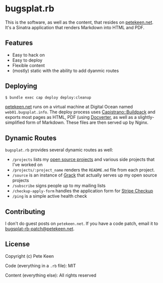 # bugsplat.rb

This is the software, as well as the content, that resides on [petekeen.net][]. It's a Sinatra application that renders Markdown into HTML and PDF.

## Features

* Easy to hack on
* Easy to deploy
* Flexible content
* (mostly) static with the ability to add dyanmic routes

## Deploying

```bash
$ bundle exec cap deploy deploy:cleanup
```

[petekeen.net][] runs on a virtual machine at Digital Ocean named `web01.bugsplat.info`. The deploy process uses [Capistrano::Buildpack][] and exports most pages as HTML, PDF (using [Docverter][], as well as a slightly-simplified form of Markdown. These files are then served up by Nginx.

## Dynamic Routes

`bugsplat.rb` provides several dynamic routes as well:

* `/projects` lists my [open source projects](https://www.petekeen.net/projects) and various side projects that I've worked on
* `/projects/:project_name` renders the `README.md` file from each project.
* `/source` is an instance of [Grack](https://github.com/schacon/grack) that actually serves up my open source projects
* `/subscribe` signs people up to my mailing lists
* `/checkup-apply-form` handles the application form for [Stripe Checkup](https://www.petekeen.net/checkup)
* `/ping` is a simple active health check

## Contributing

I don't do guest posts on `petekeen.net`. If you have a code patch, email it to [bugsplat-rb-patch@petekeen.net](mailto:bugsplat-rb-patch@petekeen.net).

## License

Copyright (c) Pete Keen

Code (everything in a `.rb` file): MIT

Content (everything else):  All rights reserved

[petekeen.net]: https://www.petekeen.net
[Capistrano::Buildpack]: https://www.petekeen.net/projects/capistrano-buildpack
[Docverter]: http://www.docverter.com